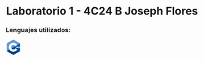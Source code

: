 <h1 align="center">Laboratorio 1 - 4C24 B Joseph Flores</h1>

</p>

<h3 align="left">Lenguajes utilizados:</h3>
<p align="left"> <a href="https://www.w3schools.com/cpp/" target="_blank" rel="noreferrer"> <img src="https://raw.githubusercontent.com/devicons/devicon/master/icons/cplusplus/cplusplus-original.svg" alt="cplusplus" width="40" height="40"/> </a> </p>
